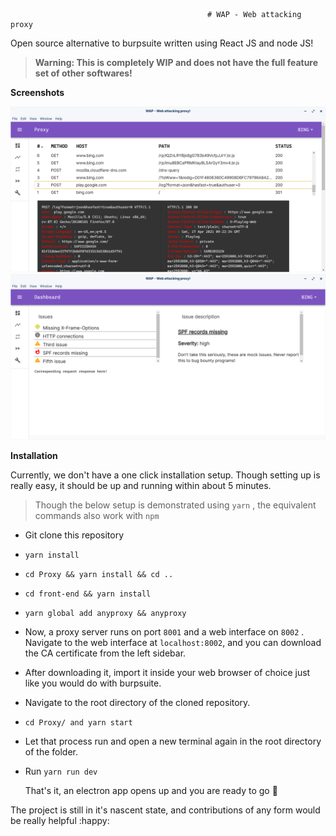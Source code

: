 												# WAP - Web attacking proxy	 



Open source alternative to burpsuite written using React JS and node JS!

> **Warning: This is completely WIP and does not have the full feature set of other softwares!**

**Screenshots**

<img src="https://github.com/ksharinarayanan/WAP/blob/master/front-end/screenshots/WAP - proxy.png" />

<img src="https://github.com/ksharinarayanan/WAP/blob/master/front-end/screenshots/WAP - Dashboard.png" />

**Installation**

Currently, we don't have a one click installation setup. Though setting up is really easy, it should be up and running within about 5 minutes. 

> Though the below setup is demonstrated using `yarn` , the equivalent commands also work with `npm`

* Git clone this repository

* `yarn install`

* `cd Proxy && yarn install && cd ..`

* `cd front-end && yarn install`

* `yarn global add anyproxy && anyproxy`

* Now, a proxy server runs on port `8001` and a web interface on `8002` . Navigate to the web interface at `localhost:8002`,  and you can download the CA certificate from the left sidebar.

* After downloading it, import it inside your web browser of choice just like you would do with burpsuite.

* Navigate to the root directory of the cloned repository.

* `cd Proxy/ and yarn start `

* Let that process run and open a new terminal again in the root directory of the folder.

* Run `yarn run dev`

  

  That's it, an electron app opens up and you are ready to go :rocket:



The project is still in it's nascent state, and contributions of any form would be really helpful :happy: